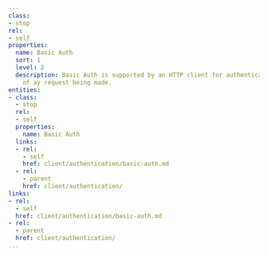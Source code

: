 ```yaml
---
class:
- stop
rel:
- self
properties:
  name: Basic Auth
  sort: 1
  level: 2
  description: Basic Auth is supported by an HTTP client for authentication as part
    of ay request being made.
entities:
- class:
  - stop
  rel:
  - self
  properties:
    name: Basic Auth
  links:
  - rel:
    - self
    href: client/authentication/basic-auth.md
  - rel:
    - parent
    href: client/authentication/
links:
- rel:
  - self
  href: client/authentication/basic-auth.md
- rel:
  - parent
  href: client/authentication/
...
```

